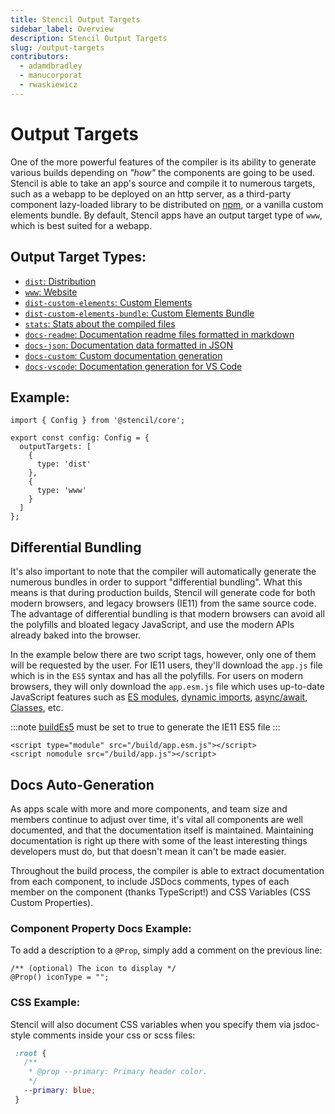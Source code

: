 ```yaml
---
title: Stencil Output Targets
sidebar_label: Overview
description: Stencil Output Targets
slug: /output-targets
contributors:
  - adamdbradley
  - manucorporat
  - rwaskiewicz
---
```


# Output Targets

One of the more powerful features of the compiler is its ability to generate various builds depending on _"how"_ the components are going to be used. Stencil is able to take an app's source and compile it to numerous targets, such as a webapp to be deployed on an http server, as a third-party component lazy-loaded library to be distributed on [npm](https://www.npmjs.com/), or a vanilla custom elements bundle. By default, Stencil apps have an output target type of `www`, which is best suited for a webapp.


## Output Target Types:
 - [`dist`: Distribution](./dist.md)
 - [`www`: Website](./www.md)
 - [`dist-custom-elements`: Custom Elements](./custom-elements.md)
 - [`dist-custom-elements-bundle`: Custom Elements Bundle](./custom-elements-bundle.md)
 - [`stats`: Stats about the compiled files](./docs-stats.md)
 - [`docs-readme`: Documentation readme files formatted in markdown](./docs-readme.md)
 - [`docs-json`: Documentation data formatted in JSON](./docs-json.md)
 - [`docs-custom`: Custom documentation generation](./docs-custom.md)
 - [`docs-vscode`: Documentation generation for VS Code](./docs-vscode.md)

## Example:

```tsx
import { Config } from '@stencil/core';

export const config: Config = {
  outputTargets: [
    {
      type: 'dist'
    },
    {
      type: 'www'
    }
  ]
};
```


## Differential Bundling

It's also important to note that the compiler will automatically generate the numerous bundles in order to support "differential bundling". What this means is that during production builds, Stencil will generate code for both modern browsers, and legacy browsers (IE11) from the same source code. The advantage of differential bundling is that modern browsers can avoid all the polyfills and bloated legacy JavaScript, and use the modern APIs already baked into the browser.

In the example below there are two script tags, however, only one of them will be requested by the user. For IE11 users, they'll download the `app.js` file which is in the `ES5` syntax and has all the polyfills. For users on modern browsers, they will only download the `app.esm.js` file which uses up-to-date JavaScript features such as [ES modules](https://developers.google.com/web/fundamentals/primers/modules), [dynamic imports](https://developer.mozilla.org/en-US/docs/Web/JavaScript/Reference/Statements/import#Dynamic_Import), [async/await](https://developer.mozilla.org/en-US/docs/Learn/JavaScript/Asynchronous/Async_await), [Classes](https://developer.mozilla.org/en-US/docs/Web/JavaScript/Reference/Classes), etc.

:::note
[buildEs5](../config/01-overview.md#buildes5) must be set to true to generate the IE11 ES5 file 
:::

```markup
<script type="module" src="/build/app.esm.js"></script>
<script nomodule src="/build/app.js"></script>
```


## Docs Auto-Generation

As apps scale with more and more components, and team size and members continue to adjust over time, it's vital all components are well documented, and that the documentation itself is maintained. Maintaining documentation is right up there with some of the least interesting things developers must do, but that doesn't mean it can't be made easier.

Throughout the build process, the compiler is able to extract documentation from each component, to include JSDocs comments, types of each member on the component (thanks TypeScript!) and CSS Variables (CSS Custom Properties).


### Component Property Docs Example:

To add a description to a `@Prop`, simply add a comment on the previous line:

```tsx
/** (optional) The icon to display */
@Prop() iconType = "";
```

### CSS Example:

Stencil will also document CSS variables when you specify them via jsdoc-style comments inside your css or scss files:

```css
 :root {
   /**
    * @prop --primary: Primary header color.
    */
   --primary: blue;
 }
```
